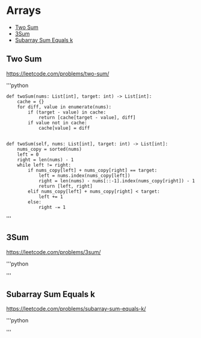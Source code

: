 # Arrays

+ [Two Sum](#two-sum)
+ [3Sum](#3sum)
+ [Subarray Sum Equals k](#subarray-sum-equals-k)

## Two Sum

https://leetcode.com/problems/two-sum/

'''python

    def twoSum(nums: List[int], target: int) -> List[int]:
        cache = {}
        for diff, value in enumerate(nums):
            if (target - value) in cache:
                return [cache[target - value], diff]
            if value not in cache:
                cache[value] = diff


    def twoSum(self, nums: List[int], target: int) -> List[int]:
        nums_copy = sorted(nums)
        left = 0
        right = len(nums) - 1
        while left != right:
            if nums_copy[left] + nums_copy[right] == target:
                left = nums.index(nums_copy[left])
                right = len(nums) - nums[::-1].index(nums_copy[right]) - 1
                return [left, right]
            elif nums_copy[left] + nums_copy[right] < target:
                left += 1
            else:
                right -= 1

'''

## 3Sum

https://leetcode.com/problems/3sum/

'''python

'''

## Subarray Sum Equals k

https://leetcode.com/problems/subarray-sum-equals-k/

'''python

'''
